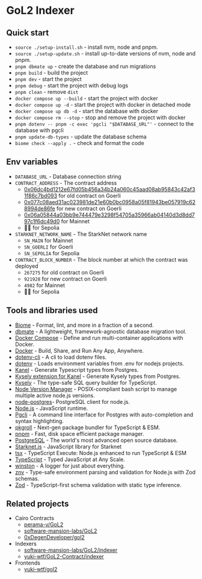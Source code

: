 # GoL2 Indexer

## Quick start

- `source ./setup-install.sh` - install nvm, node and pnpm.
- `source ./setup-update.sh` - install up-to-date versions of nvm, node and pnpm.
- `pnpm dbmate up` - create the database and run migrations
- `pnpm build` - build the project
- `pnpm dev` - start the project
- `pnpm debug` - start the project with debug logs
- `pnpm clean` - remove `dist`
- `docker compose up --build` - start the project with docker
- `docker compose up -d` - start the project with docker in detached mode
- `docker compose up db -d` - start the database with docker
- `docker compose rm --stop` - stop and remove the project with docker
- `pnpm dotenv -- pnpm -c exec 'pgcli "$DATABASE_URL"'` - connect to the database with pgcli
- `pnpm update-db-types` - update the database schema
- `biome check --apply .` - check and format the code

## Env variables
- `DATABASE_URL` - Database connection string
- `CONTRACT_ADDRESS` - The contract address
  - [0x06dc4bd1212e67fd05b456a34b24a060c45aad08ab95843c42af31f86c7bd093](https://testnet.starkscan.co/contract/0x06dc4bd1212e67fd05b456a34b24a060c45aad08ab95843c42af31f86c7bd093) for old contract on Goerli
  - [0x077c08aed31ac023981de21e60b0bc0958a05f81943be057919c628994de86fe](https://testnet.starkscan.co/contract/0x077c08aed31ac023981de21e60b0bc0958a05f81943be057919c628994de86fe) for new contract on Goerli
  - [0x06a05844a03bb9e744479e3298f54705a35966ab04140d3d8dd797c1f6dc49d0](https://starkscan.co/contract/0x06a05844a03bb9e744479e3298f54705a35966ab04140d3d8dd797c1f6dc49d0) for Mainnet
  - 🤷‍♂️ for Sepolia
- `STARKNET_NETWORK_NAME` - The StarkNet network name
  - `SN_MAIN` for Mainnet
  - `SN_GOERLI` for Goerli
  - `SN_SEPOLIA` for Sepolia
- `CONTRACT_BLOCK_NUMBER` - The block number at which the contract was deployed
  - `267275` for old contract on Goerli
  - `921928` for new contract on Goerli
  - `4982` for Mainnet
  - 🤷‍♂️ for Sepolia

## Tools and libraries used

- [Biome](https://biomejs.dev/) - Format, lint, and more in a fraction of a second.
- [dbmate](https://github.com/amacneil/dbmate) - A lightweight, framework-agnostic database migration tool.
- [Docker Compose](https://docs.docker.com/compose/) - Define and run multi-container applications with Docker.
- [Docker](https://www.docker.com/) - Build, Share, and Run Any App, Anywhere.
- [dotenv-cli](https://github.com/venthur/dotenv-cli) - A cli to load dotenv files.
- [dotenv](https://github.com/motdotla/dotenv) - Loads environment variables from .env for nodejs projects.
- [Kanel](https://github.com/kristiandupont/kanel) - Generate Typescript types from Postgres.
- [Kysely extension for Kanel](https://github.com/kristiandupont/kanel/tree/main/packages/kanel-kysely) - Generate Kysely types from Postgres.
- [Kysely](https://kysely.dev/) - The type-safe SQL query builder for TypeScript.
- [Node Version Manager](https://github.com/nvm-sh/nvm) - POSIX-compliant bash script to manage multiple active node.js versions.
- [node-postgres](https://node-postgres.com/)- PostgreSQL client for node.js.
- [Node.js](https://nodejs.org/) - JavaScript runtime.
- [Pgcli](https://www.pgcli.com/) - A command line interface for Postgres with auto-completion and syntax highlighting.
- [pkgroll](https://github.com/privatenumber/pkgroll) - Next-gen package bundler for TypeScript & ESM.
- [pnpm](https://pnpm.io/) - Fast, disk space efficient package manager.
- [PostgreSQL](https://www.postgresql.org/) - The world's most advanced open source database.
- [Starknet.js](https://www.starknetjs.com/) - JavaScript library for Starknet
- [tsx](https://github.com/privatenumber/tsx) - TypeScript Execute: Node.js enhanced to run TypeScript & ESM
- [TypeScript](https://www.typescriptlang.org/) - Typed JavaScript at Any Scale.
- [winston](https://github.com/winstonjs/winston) - A logger for just about everything.
- [znv](https://github.com/lostfictions/znv) - Type-safe environment parsing and validation for Node.js with Zod schemas.
- [Zod](https://zod.dev/) - TypeScript-first schema validation with static type inference.

## Related projects

- Cairo Contracts
  - [perama-v/GoL2](https://github.com/perama-v/GoL2)
  - [software-mansion-labs/GoL2](https://github.com/software-mansion-labs/GoL2)
  - [0xDegenDeveloper/gol2](https://github.com/0xDegenDeveloper/gol2)
- Indexers
  - [software-mansion-labs/GoL2/indexer](https://github.com/software-mansion-labs/GoL2/tree/main/indexer)
  - [yuki-wtf/GoL2-Contract/indexer](https://github.com/yuki-wtf/GoL2-Contract/tree/main/indexer)
- Frontends
  - [yuki-wtf/gol2](https://github.com/yuki-wtf/gol2)
